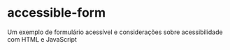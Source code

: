 # accessible-form
Um exemplo de formulário acessível e considerações sobre acessibilidade com HTML e JavaScript
